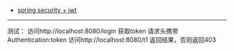 - [spring security + jwt](https://mp.weixin.qq.com/s/dk8CW5uvMPD-KE7ruaqwmA)

--- 
测试：
访问http://localhost:8080/login 获取token
请求头携带Authentication:token
访问http://localhost:8080/t1 返回结果，否则返回403
